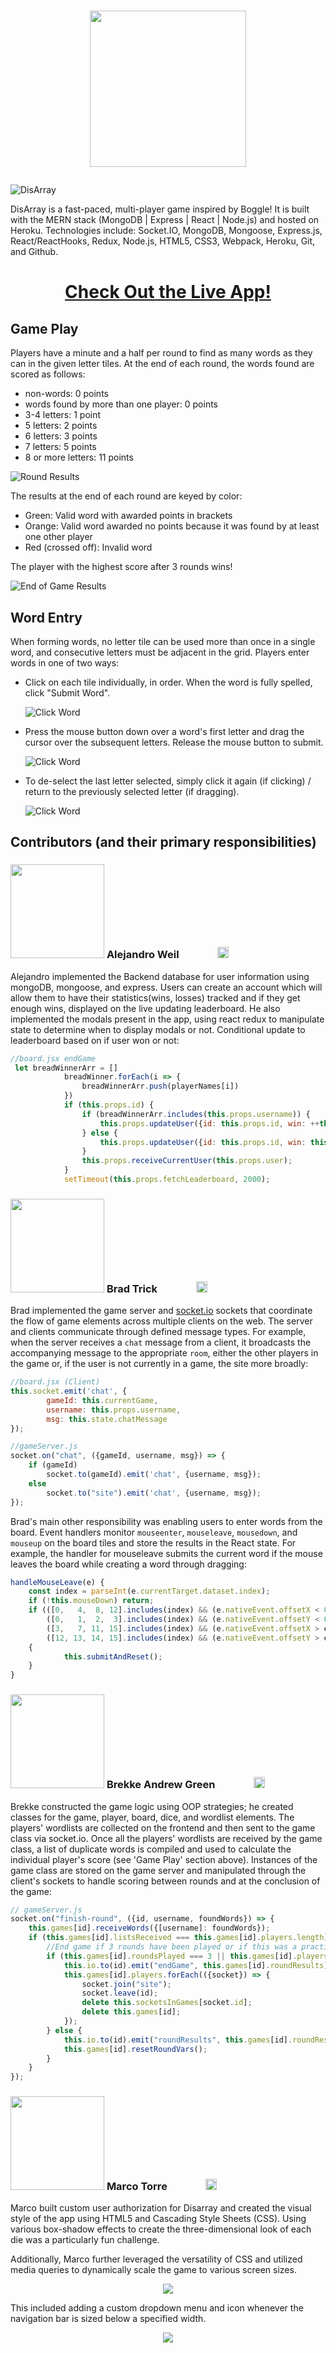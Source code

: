 # <p align="center"><img src="README_assets/DisarrayLogo.png" width="250"></p>

![DisArray](README_assets/DisarrayGamePage.png)

DisArray is a fast-paced, multi-player game inspired by Boggle! It is built with the MERN stack (MongoDB | Express | React | Node.js) and hosted on Heroku. Technologies include: Socket.IO, MongoDB, Mongoose, Express.js, React/ReactHooks, Redux, Node.js, HTML5, CSS3, Webpack, Heroku, Git, and Github.

# <p align="center"> [Check Out the Live App!][17] </p>

## Game Play
Players have a minute and a half per round to find as many words as they can in the given letter tiles. At the end of each round, the words found are scored as follows: 
* non-words: 0 points
* words found by more than one player: 0 points
* 3-4 letters: 1 point
* 5 letters:   2 points
* 6 letters:   3 points
* 7 letters:   5 points
* 8 or more letters: 11 points

![Round Results](README_assets/roundResultsModal.PNG)

The results at the end of each round are keyed by color:
* Green: Valid word with awarded points in brackets
* Orange: Valid word awarded no points because it was found by at least one other player
* Red (crossed off): Invalid word

The player with the highest score after 3 rounds wins!

![End of Game Results](README_assets/endOfGameModal.PNG)
## Word Entry
When forming words, no letter tile can be used more than once in a single word, and consecutive letters must be adjacent in the grid. Players enter words in one of two ways:

* Click on each tile individually, in order. When the word is fully spelled, click "Submit Word".

    ![Click Word](README_assets/ClickWord.gif)
    <!-- <img src="README_assets/ClickWord.gif" width="200">  -->

* Press the mouse button down over a word's first letter and drag the cursor over the subsequent letters. Release the mouse button to submit.

    ![Click Word](README_assets/DragWord.gif)
     <!-- <img src="README_assets/DragWord.gif" width="200"> -->

* To de-select the last letter selected, simply click it again (if clicking) / return to the previously selected letter (if dragging).

    ![Click Word](README_assets/DragReverse.gif)
     <!-- <img src="README_assets/DragReverse.gif" width="200"> -->

## Contributors (and their primary responsibilities)  
<!-- ### ![Alejandro Weil](README_assets/Alejandro.jpg)**Alejandro Weil**  -->
### <img src="README_assets/Alejandro.jpg" width="150px"> **Alejandro Weil** [<img src="README_assets/linkedin-gray.svg" width='15px'>][1] [<img src="README_assets/github-gray.svg" width='16px'>][2] [<img src="README_assets/angellist-gray.svg" width='15px'>][3] [<img src="README_assets/portfolio-gray.svg" width='18px'>][4]

Alejandro implemented the Backend database for user information using mongoDB, mongoose, and express. Users can create an account which will allow them to have their statistics(wins, losses) tracked and if they get enough wins, displayed on the live updating leaderboard. He also implemented the modals present in the app, using react redux to manipulate state to determine when to display modals or not. 
Conditional update to leaderboard based on if user won or not:

```js
//board.jsx endGame
 let breadWinnerArr = []
            breadWinner.forEach(i => {
                breadWinnerArr.push(playerNames[i])
            })    
            if (this.props.id) {
                if (breadWinnerArr.includes(this.props.username)) {
                    this.props.updateUser({id: this.props.id, win: ++this.props.user.gamesWon, loss: this.props.user.gamesLost, game: ++this.props.user.gamesPlayed});
                } else { 
                    this.props.updateUser({id: this.props.id, win: this.props.user.gamesWon, loss: ++this.props.user.gamesLost, game: ++this.props.user.gamesPlayed});
                }
                this.props.receiveCurrentUser(this.props.user);
            }
            setTimeout(this.props.fetchLeaderboard, 2000);
```

<!-- ### ![Brad Trick](README_assets/Brad.jpg)**Brad Trick**   -->
### <img src="README_assets/Brad.jpg" width="150px"> **Brad Trick** [<img src="README_assets/linkedin-gray.svg" width='15px'>][5] [<img src="README_assets/github-gray.svg" width='16px'>][6] [<img src="README_assets/angellist-gray.svg" width='15px'>][7] [<img src="README_assets/portfolio-gray.svg" width='18px'>][8]

Brad implemented the game server and [socket.io](https://socket.io/) sockets that coordinate the flow of game elements across multiple clients on the web. The server and clients communicate through defined message types. For example, when the server receives a `chat` message from a client, it broadcasts the accompanying message to the appropriate `room`, either the other players in the game or, if the user is not currently in a game, the site more broadly: 
```js
//board.jsx (Client)
this.socket.emit('chat', {
        gameId: this.currentGame, 
        username: this.props.username, 
        msg: this.state.chatMessage
});

//gameServer.js
socket.on("chat", ({gameId, username, msg}) => {
    if (gameId)
        socket.to(gameId).emit('chat', {username, msg});
    else
        socket.to("site").emit('chat', {username, msg});
});
```

Brad's main other responsibility was enabling users to enter words from the board. Event handlers monitor `mouseenter`, `mouseleave`, `mousedown`, and `mouseup` on the board tiles and store the results in the React state. For example, the handler for mouseleave submits the current word if the mouse leaves the board while creating a word through dragging:
```js
handleMouseLeave(e) {
    const index = parseInt(e.currentTarget.dataset.index);
    if (!this.mouseDown) return;
    if (([0,   4,  8, 12].includes(index) && (e.nativeEvent.offsetX < 0)) || //exit left
        ([0,   1,  2,  3].includes(index) && (e.nativeEvent.offsetY < 0)) || //exit top
        ([3,   7, 11, 15].includes(index) && (e.nativeEvent.offsetX > e.currentTarget.offsetWidth)) || //exit right
        ([12, 13, 14, 15].includes(index) && (e.nativeEvent.offsetY > e.currentTarget.offsetHeight))) //exit bottom
    {
            this.submitAndReset();
    }
}
```
<!-- ### ![Brekke Green](README_assets/Brekke.jpg)**Brekke Andrew Green**  -->
### <img src="README_assets/Brekke.jpg" width="150px"> **Brekke Andrew Green** [<img src="README_assets/linkedin-gray.svg" width='15px'>][9] [<img src="README_assets/github-gray.svg" width='16px'>][10] [<img src="README_assets/angellist-gray.svg" width='15px'>][11] [<img src="README_assets/portfolio-gray.svg" width='18px'>][12]

Brekke constructed the game logic using OOP strategies; he created classes for the game, player, board, dice, and wordlist elements. The players' wordlists are collected on the frontend and then sent to the game class via socket.io. Once all the players' wordlists are received by the game class, a list of duplicate words is compiled and used to calculate the individual player's score (see 'Game Play' section above). Instances of the game class are stored on the game server and manipulated through the client's sockets to handle scoring between rounds and at the conclusion of the game:

```js
// gameServer.js
socket.on("finish-round", ({id, username, foundWords}) => {
    this.games[id].receiveWords({[username]: foundWords});
    if (this.games[id].listsReceived === this.games[id].players.length) {
        //End game if 3 rounds have been played or if this was a practice round
        if (this.games[id].roundsPlayed === 3 || this.games[id].players.length === 1) {
            this.io.to(id).emit("endGame", this.games[id].roundResults);
            this.games[id].players.forEach(({socket}) => {
                socket.join("site");
                socket.leave(id);
                delete this.socketsInGames[socket.id]; 
                delete this.games[id]; 
            });
        } else {
            this.io.to(id).emit("roundResults", this.games[id].roundResults[this.games[id].roundsPlayed-1]);
            this.games[id].resetRoundVars();
        }
    }
});
```

<!-- ### ![Marco Torre](README_assets/Marco.jpg)**Marco Torre**   -->
### <img src="README_assets/Marco.jpg" width="150px"> **Marco Torre** [<img src="README_assets/linkedin-gray.svg" width='15px'>][13] [<img src="README_assets/github-gray.svg" width='16px'>][14] [<img src="README_assets/angellist-gray.svg" width='15px'>][15] [<img src="README_assets/portfolio-gray.svg" width='18px'>][16]

Marco built custom user authorization for Disarray and created the visual style of the app using HTML5 and Cascading Style Sheets (CSS). Using various box-shadow effects to create the three-dimensional look of each die was a particularly fun challenge.

Additionally, Marco further leveraged the versatility of CSS and utilized media queries to dynamically scale the game to various screen sizes.

<p align="center"><img src="README_assets/site-scaling-min.gif"></p>

This included adding a custom dropdown menu and icon whenever the navigation bar is sized below a specified width.

<p align="center"><img src="README_assets/burger-menu-min.gif"></p>


[1]: https://www.linkedin.com/in/alejandro-weil-b9275720b/
[2]: https://github.com/aweil13
[3]: https://angel.co/u/alejandro-weil
[4]: https://aweil13.github.io/PortfolioSite/

[5]: https://www.linkedin.com/in/bradley-trick/
[6]: https://github.com/brtrick
[7]: https://angel.co/u/bradley-trick
[8]: https://www.github.io/brtrick/

[9]: https://www.linkedin.com/in/brekke-andrew-green/
[10]: https://github.com/Brekke-Green
[11]: https://angel.co/u/brekke-andrew-green
[12]: https://brekke-green.github.io/terminal/

[13]: https://www.linkedin.com/in/marco-torre-388286138/
[14]: https://github.com/OcramT
[15]: https://angel.co/u/marco-torre-1
[16]: https://www.marcotorre.io/

[17]: https://disarray-app.herokuapp.com/#/

